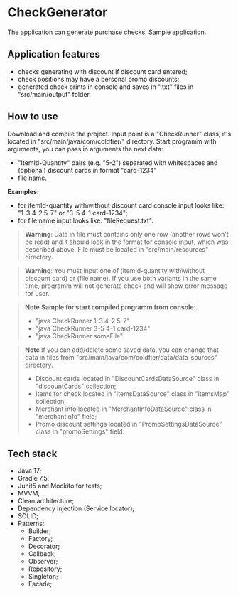 # CheckGenerator

The application can generate purchase checks. Sample application.

## Application features
- checks generating with discount if discount card entered;
- check positions may have a personal promo discounts;
- generated check prints in console and saves in ".txt" files in "src/main/output" folder.

## How to use
Download and compile the project. Input point is a "CheckRunner" class, it's located in "src/main/java/com/coldfier/" directory.
Start programm with arguments, you can pass in arguments the next data:
- "ItemId-Quantity" pairs (e.g. "5-2") separated with whitespaces and (optional) discount cards in format "card-1234" 
- file name.

**Examples:**
- for itemId-quantity with\without discount card console input looks like: "1-3 4-2 5-7" or "3-5 4-1 card-1234";
- for file name input looks like: "fileRequest.txt".

>**Warning**: Data in file must contains only one row (another rows won't be read) and it should look in the format for console input, which was described above. File must be located in "src/main/resources" directory.

>**Warning**: You must input one of (itemId-quantity with\without discount card) or (file name). If you use both variants in the same time, programm will not generate check and will show error message for user.

> **Note**
> **Sample for start compiled programm from console:**
>- "java CheckRunner 1-3 4-2 5-7"
>- "java CheckRunner 3-5 4-1 card-1234"
>- "java CheckRunner someFile"


> **Note**
> If you can add/delete some saved data, you can change that data in files from "src/main/java/com/coldfier/data/data_sources" directory.
> - Discount cards located in "DiscountCardsDataSource" class in "discountCards" collection;
> - Items for check located in "ItemsDataSource" class in "itemsMap" collection;
> - Merchant info located in "MerchantInfoDataSource" class in "merchantInfo" field;
> - Promo discount settings located in "PromoSettingsDataSource" class in "promoSettings" field.

## Tech stack
- Java  17;
- Gradle 7.5;
- Junit5 and Mockito for tests;
- MVVM;
- Clean architecture;
- Dependency injection (Service locator);
- SOLID;
- Patterns:
  - Builder;
  - Factory;
  - Decorator;
  - Callback;
  - Observer;
  - Repository;
  - Singleton;
  - Facade;
